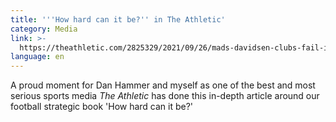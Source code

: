 ```yaml
---
title: '''How hard can it be?'' in The Athletic'
category: Media
link: >-
  https://theathletic.com/2825329/2021/09/26/mads-davidsen-clubs-fail-if-they-just-look-at-results-it-should-be-about-capital-competency-and-consistency/
language: en
---
```

A proud moment for Dan Hammer and myself as one of the best and most serious sports media _The Athletic_ has done this in-depth article around our football strategic book 'How hard can it be?'
